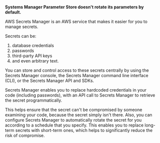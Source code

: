 **Systems Manager Parameter Store doesn't rotate its parameters by default.**

AWS Secrets Manager is an AWS service that makes it easier for you to manage secrets.

Secrets can be:

1. database credentials
2. passwords
3. third-party API keys
4. and even arbitrary text.

You can store and control access to these secrets centrally by using the Secrets Manager console, the Secrets Manager command line interface (CLI), or the Secrets Manager API and SDKs.

Secrets Manager enables you to replace hardcoded credentials in your code (including passwords), with an API call to Secrets Manager to retrieve the secret programmatically.

This helps ensure that the secret can't be compromised by someone examining your code, because the secret simply isn't there. Also, you can configure Secrets Manager to automatically rotate the secret for you according to a schedule that you specify. This enables you to replace long-term secrets with short-term ones, which helps to significantly reduce the risk of compromise.
